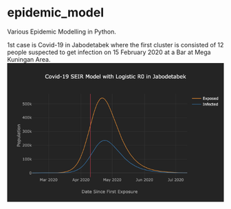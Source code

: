 # epidemic_model
Various Epidemic Modelling in Python.

1st case is Covid-19 in Jabodetabek where the first cluster is consisted of 12 people suspected to get infection on 15 February 2020 at a Bar at Mega Kuningan Area.
![alt text](https://github.com/fiqriwicaksono/epidemic_model/blob/master/img/SEIR001.png?raw=true)
